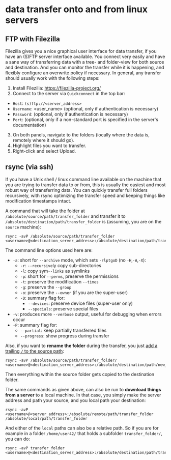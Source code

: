 # data transfer onto and from linux servers

## FTP with Filezilla

Filezilla gives you a nice graphical user interface for data transfer, if you have an (S)FTP server interface available.
You connect very easily and have a sane way of transferring data with a tree- and folder-view for both source and destination.
And you can monitor the transfer while it is happening, and flexibly configure an overwrite policy if necessary.
In general, any transfer should usually work with the following steps:

1. Install Filezilla: https://filezilla-project.org/
2. Connect to the server via `Quickconnect` in the top bar:
  * `Host`: `(s)ftp://<server_address>`
  * `Username`: <user_name> (optional, only if authentication is necessary)
  * `Password`: <password> (optional, only if authentication is necessary)
  * `Port`: <port> (optional, only if a non-standard port is specified in the server's documentation)
3. On both panels, navigate to the folders (locally where the data is, remotely where it should go).
4. Highlight files you want to transfer.
5. Right-click and select Upload.

## rsync (via ssh)

If you have a Unix shell / linux command line available on the machine that you are trying to transfer data to or from, this is usually the easiest and most robust way of transferring data.
You can quickly transfer full folders recursively, with rsync optimizing the transfer speed and keeping things like modification timestamps intact.

A command that will take the folder at `/absolute/source/path/transfer_folder` and transfer it to `/absolute/destination/path/transfer_folder` is (assuming, you are on the `source` machine):

```
rsync -avP /absolute/source/path/transfer_folder <username>@<destination_server_address>:/absolute/destination/path/transfer_folder
```

The command line options used here are:

* `-a`: short for `--archive` mode, which sets `-rlptgoD` (no `-H`,`-A`,`-X`):
  * `-r`: `--recursive`ly copy sub-directories
  * `-l`: copy sym`--links` as symlinks
  * `-p`: short for `--perms`, preserve the permissions
  * `-t`: preserve the modification `--times`
  * `-g`: preserve the `--group`
  * `-o`: preserve the `--owner` (if you are the super-user)
  * `-D`: summary flag for:
    * `--devices`: preserve device files (super-user only)
    * `--specials`: preserve special files
* `-v`: produces more `--verbose` output, useful for debugging when errors occur
* `-P`: summary flag for:
  * `--partial`: keep partially transferred files
  * `--progress`: show progress during transfer

Also, if you want to **rename the folder** during the transfer, you just [add a trailing `/` to the source path](https://unix.stackexchange.com/a/178095):

```
rsync -avP /absolute/source/path/transfer_folder/ <username>@<destination_server_address>:/absolute/destination/path/new_folder_name
```

Then everything within the source folder gets copied to the destination folder.

The same commands as given above, can also be run to **download things from a server** to a local machine.
In that case, you simply make the server address and path your source, and you local path your destination:

```
rsync -avP <username>@<server_address>:/absolute/remote/path/transfer_folder /absolute/local/path/transfer_folder
```

And either of the `local` paths can also be a relative path.
So if you are for example in a folder `/home/user42/` that holds a subfolder `transfer_folder/`, you can do:

```
rsync -avP transfer_folder <username>@<destination_server_address>:/absolute/destination/path/transfer_folder
```